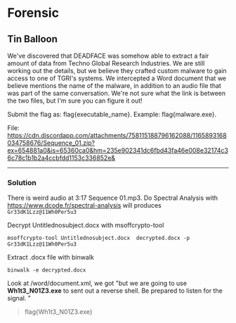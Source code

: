# Forensic

## Tin Balloon

We've discovered that DEADFACE was somehow able to extract a fair amount of data from Techno Global Research Industries. We are still working out the details, but we believe they crafted custom malware to gain access to one of TGRI's systems. We intercepted a Word document that we believe mentions the name of the malware, in addition to an audio file that was part of the same conversation. We're not sure what the link is between the two files, but I'm sure you can figure it out!

Submit the flag as: flag{executable_name}. Example: flag{malware.exe}.


File: https://cdn.discordapp.com/attachments/758115188796162088/1165893168034758676/Sequence_01.zip?ex=654881a0&is=65360ca0&hm=235e902341dc6fbd43fa46e008e32174c36c78c1b1b2a4ccbfdd1153c336852e&


---

### Solution


There is weird audio at 3:17 Sequence 01.mp3. Do Spectral Analysis with https://www.dcode.fr/spectral-analysis will produces `Gr33dK1Lzz@11Wh0Per5u3`

Decrypt Untitlednosubject.docx with msoffcrypto-tool

`msoffcrypto-tool Untitlednosubject.docx  decrypted.docx -p Gr33dK1Lzz@11Wh0Per5u3`


Extract .docx file with binwalk

`binwalk -e decrypted.docx `

Look at /word/document.xml, we got "but we are going to use **Wh1t3_N01Z3.exe** to sent out a reverse shell. Be prepared to listen for the signal. "

>flag{Wh1t3_N01Z3.exe}